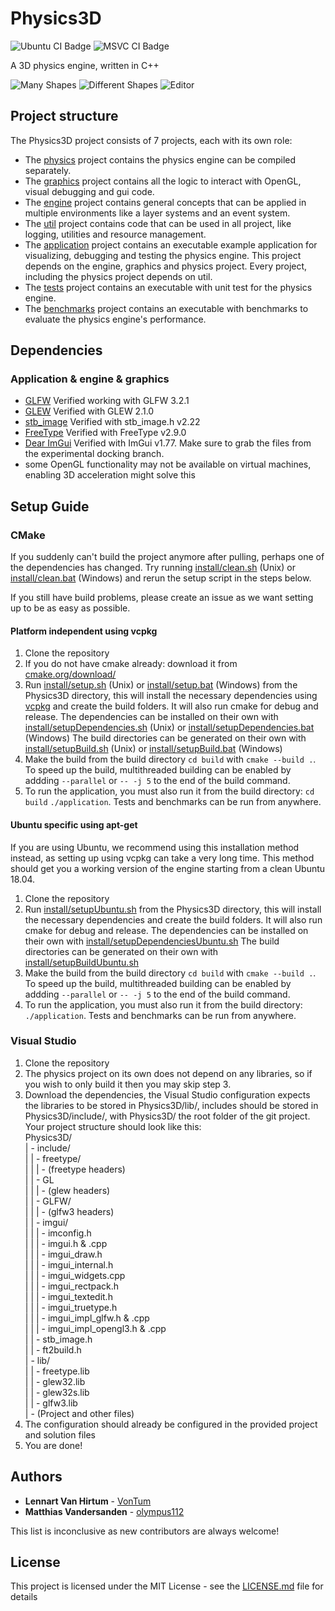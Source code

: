 # Physics3D
![Ubuntu CI Badge](https://github.com/ThePhysicsGuys/Physics3D/workflows/Ubuntu/badge.svg)
![MSVC CI Badge](https://github.com/ThePhysicsGuys/Physics3D/workflows/MSVC/badge.svg)

A 3D physics engine, written in C++

![Many Shapes](https://media.discordapp.net/attachments/378983421936140300/638494259452051480/unknown.png?width=1152&height=664)
![Different Shapes](https://i.imgur.com/h62AI58.jpg)
![Editor](https://cdn.discordapp.com/attachments/378983421936140300/779017688650743828/Screenshot_1.png)

## Project structure
The Physics3D project consists of 7 projects, each with its own role:
- The [physics](/physics) project contains the physics engine can be compiled separately.  
- The [graphics](/graphics) project contains all the logic to interact with OpenGL, visual debugging and gui code.
- The [engine](/engine) project contains general concepts that can be applied in multiple environments like a layer systems and an event system.
- The [util](/util) project contains code that can be used in all project, like logging, utilities and resource management.
- The [application](/application) project contains an executable example application for visualizing, debugging and testing the physics engine. This project depends on the engine, graphics and physics project. Every project, including the physics project depends on util. 
- The [tests](/tests) project contains an executable with unit test for the physics engine.
- The [benchmarks](/benchmarks) project contains an executable with benchmarks to evaluate the physics engine's performance.

## Dependencies
### Application & engine & graphics
- [GLFW](https://www.glfw.org/) Verified working with GLFW 3.2.1  
- [GLEW](http://glew.sourceforge.net/) Verified with GLEW 2.1.0
- [stb_image](https://github.com/nothings/stb) Verified with stb_image.h v2.22
- [FreeType](https://www.freetype.org/) Verified with FreeType v2.9.0
- [Dear ImGui](https://github.com/ocornut/imgui/tree/docking) Verified with ImGui v1.77. Make sure to grab the files from the experimental docking branch.
- some OpenGL functionality may not be available on virtual machines, enabling 3D acceleration might solve this

## Setup Guide

### CMake
If you suddenly can't build the project anymore after pulling, perhaps one of the dependencies has changed. Try running [install/clean.sh](/install/clean.sh) (Unix) or [install/clean.bat](/install/clean.bat) (Windows) and rerun the setup script in the steps below. 

If you still have build problems, please create an issue as we want setting up to be as easy as possible. 

#### Platform independent using vcpkg
1. Clone the repository
2. If you do not have cmake already: download it from [cmake.org/download/](https://cmake.org/download/)
3. Run [install/setup.sh](/install/setup.sh) (Unix) or [install/setup.bat](/install/setup.bat) (Windows) from the Physics3D directory, this will install the necessary dependencies using [vcpkg](https://github.com/microsoft/vcpkg) and create the build folders. It will also run cmake for debug and release. 
  The dependencies can be installed on their own with [install/setupDependencies.sh](/install/setupDependencies.sh) (Unix) or [install/setupDependencies.bat](/install/setupDependencies.bat) (Windows)
  The build directories can be generated on their own with [install/setupBuild.sh](/install/setupBuild.sh) (Unix) or [install/setupBuild.bat](/install/setupBuild.bat) (Windows)
4. Make the build from the build directory `cd build` with `cmake --build .`. To speed up the build, multithreaded building can be enabled by addding `--parallel` or `-- -j 5` to the end of the build command.
5. To run the application, you must also run it from the build directory: `cd build` `./application`. Tests and benchmarks can be run from anywhere. 

#### Ubuntu specific using apt-get
If you are using Ubuntu, we recommend using this installation method instead, as setting up using vcpkg can take a very long time. This method should get you a working version of the engine starting from a clean Ubuntu 18.04. 

1. Clone the repository
2. Run [install/setupUbuntu.sh](/install/setupUbuntu.sh) from the Physics3D directory, this will install the necessary dependencies and create the build folders. It will also run cmake for debug and release. 
  The dependencies can be installed on their own with [install/setupDependenciesUbuntu.sh](/install/setupDependenciesUbuntu.sh)
  The build directories can be generated on their own with [install/setupBuildUbuntu.sh](/install/setupBuildUbuntu.sh)
3. Make the build from the build directory `cd build` with `cmake --build .`. To speed up the build, multithreaded building can be enabled by addding `--parallel` or `-- -j 5` to the end of the build command.
4. To run the application, you must also run it from the build directory: `./application`. Tests and benchmarks can be run from anywhere. 

### Visual Studio
1. Clone the repository
2. The physics project on its own does not depend on any libraries, so if you wish to only build it then you may skip step 3.
3. Download the dependencies, the Visual Studio configuration expects the libraries to be stored in Physics3D/lib/, includes should be stored in Physics3D/include/, with Physics3D/ the root folder of the git project. 
  Your project structure should look like this:  
  Physics3D/  
  | - include/  
  | | - freetype/  
  | | | - (freetype headers)  
  | | - GL  
  | | | - (glew headers)  
  | | - GLFW/  
  | | | - (glfw3 headers)  
  | | - imgui/  
  | | | - imconfig.h  
  | | | - imgui.h & .cpp  
  | | | - imgui_draw.h  
  | | | - imgui_internal.h  
  | | | - imgui_widgets.cpp  
  | | | - imgui_rectpack.h  
  | | | - imgui_textedit.h  
  | | | - imgui_truetype.h  
  | | | - imgui_impl_glfw.h & .cpp  
  | | | - imgui_impl_opengl3.h & .cpp  
  | | - stb_image.h  
  | | - ft2build.h  
  | - lib/  
  | | - freetype.lib  
  | | - glew32.lib  
  | | - glew32s.lib  
  | | - glfw3.lib   
  | - (Project and other files)  
4. The configuration should already be configured in the provided project and solution files
5. You are done!

## Authors
* **Lennart Van Hirtum** - [VonTum](https://github.com/VonTum)
* **Matthias Vandersanden** - [olympus112](https://github.com/olympus112)

This list is inconclusive as new contributors are always welcome! 

## License
This project is licensed under the MIT License - see the [LICENSE.md](LICENSE.md) file for details
